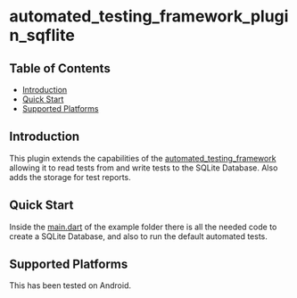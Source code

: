 # automated_testing_framework_plugin_sqflite

## Table of Contents

* [Introduction](#introduction)
* [Quick Start](#quick-start)
* [Supported Platforms](#supported-platforms)


## Introduction

This plugin extends the capabilities of the [automated_testing_framework](https://github.com/peiffer-innovations/automated_testing_framework) allowing it to read tests from and write tests to the SQLite Database. Also adds the storage for test reports.


## Quick Start

Inside the [main.dart]()  of the example folder there is all the needed code to create a SQLite Database, and also to run the default automated tests.


## Supported Platforms

This has been tested on Android.
